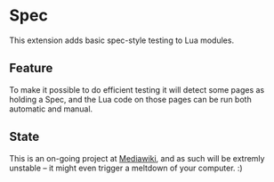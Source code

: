 # Spec

This extension adds basic spec-style testing to Lua modules.

## Feature

To make it possible to do efficient testing it will detect some pages as holding a Spec, and the Lua code on
those pages can be run both automatic and manual.

## State

This is an on-going project at [Mediawiki](https://www.mediawiki.org/wiki/Special:MyLanguage/Help:Spec),
and as such will be extremly unstable &ndash; it might even trigger a meltdown of your computer. :)



